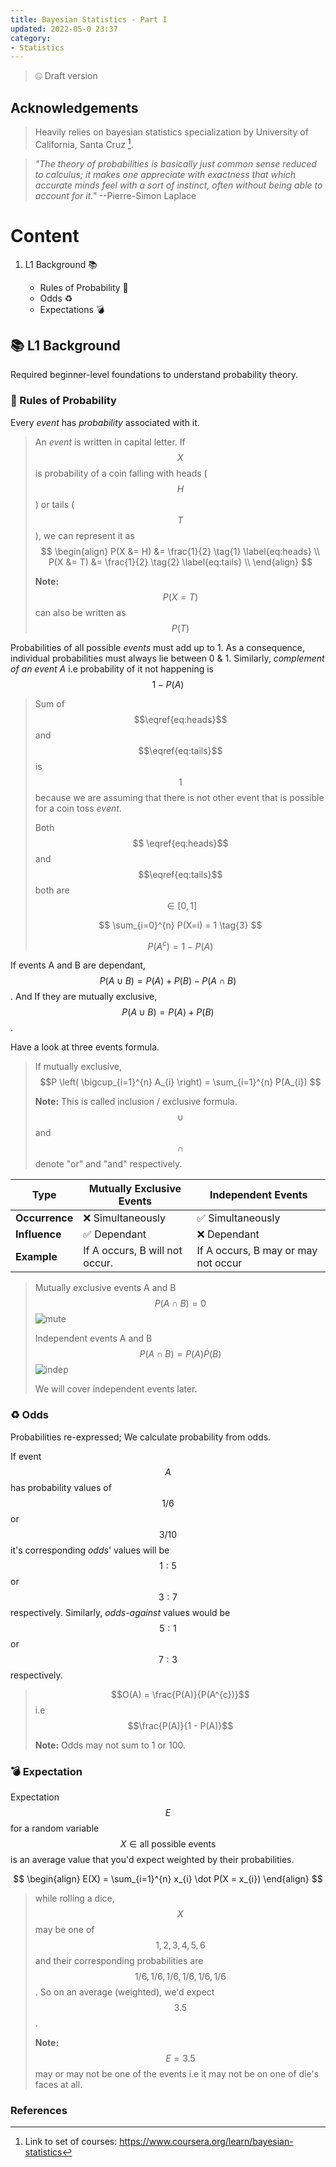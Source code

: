 ```yaml
---
title: Bayesian Statistics - Part I
updated: 2022-05-0 23:37
category: 
- Statistics
---
```


> 🤐 Draft version

## Acknowledgements

> Heavily relies on bayesian statistics specialization by University of California, Santa Cruz [^1].

>  *"The theory of probabilities is basically just common sense reduced to calculus; it makes one appreciate with exactness that which accurate minds feel with a sort of instinct, often without being able to account for it."* --Pierre-Simon Laplace

<div class="divider"></div>

# Content

1. L1 Background 📚

    - Rules of Probability 📐
    - Odds ♻
    - Expectations 💣


<div class="divider"></div>


## 📚 L1 Background

Required beginner-level foundations to understand probability theory.

### 📐 Rules of Probability

Every *event* has *probability* associated with it.

> An *event* is written in capital letter. If $$X$$ is probability of a coin falling with heads ($$H$$) or tails ($$T$$), we can represent it as
> $$
> \begin{align}
> P(X  &= H) &= \frac{1}{2} \tag{1} \label{eq:heads} \\
> P(X  &= T) &= \frac{1}{2} \tag{2} \label{eq:tails} \\
> \end{align}
> $$
>
> **Note:** $$P(X=T)$$ can also be written as $$P(T)$$

Probabilities of all possible *events* must add up to 1. As a consequence, individual probabilities must always lie between 0 & 1. Similarly, *complement of an event A* i.e probability of it not happening is $$1 - P(A)$$

> Sum of $$\eqref{eq:heads}$$ and $$\eqref{eq:tails}$$ is $$1$$ because we are assuming that there is not other event that is possible for a coin toss *event*.
> 
> Both $$ \eqref{eq:heads}$$ and $$\eqref{eq:tails}$$ both are $$\in [0, 1]$$
> 
> $$ \sum_{i=0}^{n} P(X=i) = 1 \tag{3} $$
> 
> $$ P(A^{c}) = 1 - P(A) \tag{4} $$

If events A and B are dependant, $$P(A\cup B) = P(A) + P(B) - P(A\cap B)$$. And If they are mutually exclusive, $$P(A\cup B) = P(A) + P(B)$$. 

Have a look at three events formula.

<!-- $$
\begin{align}
P(A \cup B \cup C) = P(A) + P(B) + P(C) − P(A \cap B) − P(A \cap C) − P(B \cap C) + P(A \cap B \cap C)
\end{align}
$$ -->

> If mutually exclusive, $$P \left( \bigcup_{i=1}^{n} A_{i} \right) = \sum_{i=1}^{n} P(A_{i}) $$
>
> **Note:** This is called inclusion / exclusive formula. $$\cup$$ and $$\cap$$ denote "or" and "and" respectively.

**Type** | **Mutually Exclusive Events** | **Independent Events** 
--- | --- | ---
**Occurrence** | ❌ Simultaneously | ✅ Simultaneously
**Influence** | ✅ Dependant | ❌ Dependant |
**Example** | If A occurs, B will not occur. | If A occurs, B may or may not occur 

> Mutually exclusive events A and B 
> $$P(A\cap B) = 0$$ 
> ![mute](assets/blogs/bstats/mut-exclusive.png) 
>
> Independent events A and B
> $$P(A\cap B) = P(A)\dot P(B)$$
> ![indep](assets/blogs/bstats/indep.png)
>
> We will cover independent events later.

### ♻ Odds

Probabilities re-expressed; We calculate probability from odds.

If event $$A$$ has probability values of $$1/6$$ or $$3/10$$ it's corresponding *odds*' values will be $$1:5$$ or $$3:7$$ respectively. Similarly, *odds-against* values would be $$5:1$$ or $$7:3$$ respectively. 

> $$O(A) = \frac{P(A)}{P(A^{c})}$$ i.e $$\frac{P(A)}{1 - P(A)}$$
> 
> **Note:** Odds may not sum to 1 or 100.

 
### 💣 Expectation

Expectation $$E$$ for a random variable $$X\in \text{all possible events}$$ is an average value that you'd expect weighted by their probabilities.

$$
\begin{align}
E(X) = \sum_{i=1}^{n} x_{i} \dot P(X = x_{i})
\end{align}
$$


> while rolling a dice, $$X$$ may be one of $${1,2,3,4,5,6}$$ and their corresponding probabilities are $${1/6, 1/6, 1/6, 1/6, 1/6, 1/6}$$. So on an average (weighted), we'd expect $$3.5$$. 
>
> **Note:** $$E = 3.5$$ may or may not be one of the events i.e it may not be on one of die's faces at all.


<div class="divider"></div>



### References

[^1]: Link to set of courses: https://www.coursera.org/learn/bayesian-statistics